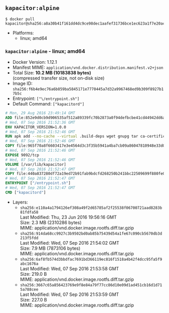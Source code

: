 ## `kapacitor:alpine`

```console
$ docker pull kapacitor@sha256:a8a30b41f161dd4dc9ce98dec1aafef31736bce1ec623a1f7e20ac5854d75508
```

-	Platforms:
	-	linux; amd64

### `kapacitor:alpine` - linux; amd64

-	Docker Version: 1.12.1
-	Manifest MIME: `application/vnd.docker.distribution.manifest.v2+json`
-	Total Size: **10.2 MB (10183838 bytes)**  
	(compressed transfer size, not on-disk size)
-	Image ID: `sha256:f6b4e9ec76a6b859ba5845171e7770445a7d32a9967468ed9b309f8927b17b5c`
-	Entrypoint: `["\/entrypoint.sh"]`
-	Default Command: `["kapacitord"]`

```dockerfile
# Mon, 29 Aug 2016 23:49:14 GMT
ADD file:852e9d0cb9d906535af512a89339fc70b2873a0f94defbcbe41cd44942dd6ac8 in / 
# Wed, 07 Sep 2016 21:52:36 GMT
ENV KAPACITOR_VERSION=1.0.0
# Wed, 07 Sep 2016 21:52:46 GMT
RUN apk add --no-cache --virtual .build-deps wget gnupg tar ca-certificates &&     update-ca-certificates &&     gpg --keyserver hkp://ha.pool.sks-keyservers.net         --recv-keys 05CE15085FC09D18E99EFB22684A14CF2582E0C5 &&     wget -q https://dl.influxdata.com/kapacitor/releases/kapacitor-${KAPACITOR_VERSION}-static_linux_amd64.tar.gz.asc &&     wget -q https://dl.influxdata.com/kapacitor/releases/kapacitor-${KAPACITOR_VERSION}-static_linux_amd64.tar.gz &&     gpg --batch --verify kapacitor-${KAPACITOR_VERSION}-static_linux_amd64.tar.gz.asc kapacitor-${KAPACITOR_VERSION}-static_linux_amd64.tar.gz &&     mkdir -p /usr/src &&     tar -C /usr/src -xzf kapacitor-${KAPACITOR_VERSION}-static_linux_amd64.tar.gz &&     rm -f /usr/src/kapacitor-*/kapacitor.conf &&     chmod +x /usr/src/kapacitor-*/* &&     cp -a /usr/src/kapacitor-*/* /usr/bin/ &&     rm -rf *.tar.gz* /usr/src /root/.gnupg &&     apk del .build-deps
# Wed, 07 Sep 2016 21:52:46 GMT
COPY file:965f70a8f6603417e3e4564d3c3f35b5941a4ba7cb09a86047810948e33d0831 in /etc/kapacitor/kapacitor.conf 
# Wed, 07 Sep 2016 21:52:46 GMT
EXPOSE 9092/tcp
# Wed, 07 Sep 2016 21:52:46 GMT
VOLUME [/var/lib/kapacitor]
# Wed, 07 Sep 2016 21:52:47 GMT
COPY file:440a837280df72a19ed72b91fab9bdcfd268250b241bbc22509699f880fe0d17 in /entrypoint.sh 
# Wed, 07 Sep 2016 21:52:47 GMT
ENTRYPOINT ["/entrypoint.sh"]
# Wed, 07 Sep 2016 21:52:47 GMT
CMD ["kapacitord"]
```

-	Layers:
	-	`sha256:e110a4a1794126ef308a49f2d65785af2f25538f06700721aad8283b81fdfa58`  
		Last Modified: Thu, 23 Jun 2016 19:56:16 GMT  
		Size: 2.3 MB (2310286 bytes)  
		MIME: application/vnd.docker.image.rootfs.diff.tar.gzip
	-	`sha256:914da68cc9927c3b9502bd0ab85b75439d54a1fe67c090cb5670db3d213f5fdd`  
		Last Modified: Wed, 07 Sep 2016 21:54:02 GMT  
		Size: 7.9 MB (7873106 bytes)  
		MIME: application/vnd.docker.image.rootfs.diff.tar.gzip
	-	`sha256:6af8fb574d3bbdfac7691bd366119ec816f1518a4b42f4dcc95fa5f9abc1676a`  
		Last Modified: Wed, 07 Sep 2016 21:53:58 GMT  
		Size: 219.0 B  
		MIME: application/vnd.docker.image.rootfs.diff.tar.gzip
	-	`sha256:3667c65a856423769e9f8e84a79f77cc86d10e09d1ad451cb16d1d715a788cee`  
		Last Modified: Wed, 07 Sep 2016 21:53:59 GMT  
		Size: 227.0 B  
		MIME: application/vnd.docker.image.rootfs.diff.tar.gzip
